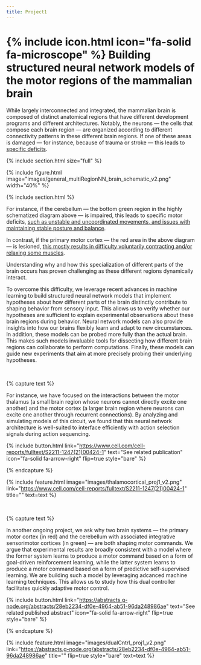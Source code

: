 ```yaml
---
title: Project1
---
```


# {% include icon.html icon="fa-solid fa-microscope" %} Building structured neural network models of the motor regions of the mammalian brain


While largely interconnected and integrated, the mammalian brain is composed of distinct anatomical regions that have different development programs and different architectures. Notably, the neurons — the cells that compose each brain region — are organized according to different connectivity patterns in these different brain regions. If one of these areas is damaged — for instance, because of trauma or stroke — this leads to [specific deficits](https://www.youtube.com/shorts/yri-cHlQYIg).

{% include section.html size="full" %}

{% include figure.html image="images/general_multiRegionNN_brain_schematic_v2.png" width="40%" %}

{% include section.html %}

For instance, if the cerebellum — the bottom green region in the highly schematized diagram above — is impaired, this leads to specific motor deficits, [such as unstable and uncoordinated movements, and issues with maintaining stable posture and balance](https://youtu.be/1SIpRuUipxc?si=SQM50doF95Lg2q_9&t=4).

In contrast, if the primary motor cortex — the red area in the above diagram — is lesioned, [this mostly results in difficulty voluntarily contracting and/or relaxing some muscles](https://youtu.be/XvnbtLLoPqE?si=a7ZwyTGl7ibqrvrK&t=611).

Understanding why and how this specialization of different parts of the brain occurs has proven challenging as these different regions dynamically interact.

To overcome this difficulty, we leverage recent advances in machine learning to build structured neural network models that implement hypotheses about how different parts of the brain distinctly contribute to shaping behavior from sensory input. This allows us to verify whether our hypotheses are sufficient to explain experimental observations about these brain regions during behavior.
Neural network models can also provide insights into how our brains flexibly learn and adapt to new circumstances.
In addition, these models can be probed more fully than the actual brain. This makes such models invaluable tools for dissecting how different brain regions can collaborate to perform computations. Finally, these models can guide new experiments that aim at more precisely probing their underlying hypotheses.

&nbsp;

{% capture text %}

For instance, we have focused on the interactions between the motor thalamus (a small brain region whose neurons cannot directly excite one another) and the motor cortex (a larger brain region where neurons can excite one another through recurrent connections). By analyzing and simulating models of this circuit, we found that this neural network architecture is well-suited to interface efficiently with action selection signals during action sequencing.


{%
  include button.html
  link="https://www.cell.com/cell-reports/fulltext/S2211-1247(21)00424-1"
  text="See related publication"
  icon="fa-solid fa-arrow-right"
  flip=true
  style="bare"
%}

{% endcapture %}

{%
  include feature.html
  image="images/thalamocortical_proj1_v2.png"
  link="https://www.cell.com/cell-reports/fulltext/S2211-1247(21)00424-1"
  title=""
  text=text
%}


&nbsp;


{% capture text %}

In another ongoing project, we ask why two brain systems — the primary motor cortex (in red) and the cerebellum with associated integrative sensorimotor cortices (in green) — are both shaping motor commands. We argue that experimental results are broadly consistent with a model where the former system learns to produce a motor command based on a form of goal-driven reinforcement learning, while the latter system learns to produce a motor command based on a form of predictive self-supervised learning. We are building such a model by leveraging adcanced machine learning techniques. This allows us to study how this dual controller facilitates quickly adaptive motor control.

{%
  include button.html
  link="https://abstracts.g-node.org/abstracts/28eb2234-df0e-4964-ab51-96da248986ae"
  text="See related published abstract"
  icon="fa-solid fa-arrow-right"
  flip=true
  style="bare"
%}

{% endcapture %}

{%
  include feature.html
  image="images/dualCntrl_proj1_v2.png"
  link="https://abstracts.g-node.org/abstracts/28eb2234-df0e-4964-ab51-96da248986ae"
  title=""
  flip=true
  style="bare"
  text=text
%}

